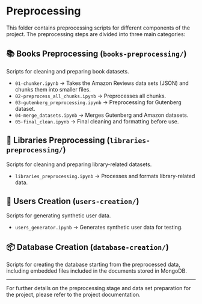 # Preprocessing

This folder contains preprocessing scripts for different components of the project. The preprocessing steps are divided into three main categories:

## 📚 Books Preprocessing (`books-preprocessing/`)
Scripts for cleaning and preparing book datasets.

- `01-chunker.ipynb` → Takes the Amazon Reviews data sets (JSON) and chunks them into smaller files.
- `02-preprocess_all_chunks.ipynb` → Preprocesses all chunks.
- `03-gutenberg_preprocessing.ipynb` → Preprocessing for Gutenberg dataset.
- `04-merge_datasets.ipynb` → Merges Gutenberg and Amazon datasets.
- `05-final_clean.ipynb` → Final cleaning and formatting before use.

## 📖 Libraries Preprocessing (`libraries-preprocessing/`)
Scripts for cleaning and preparing library-related datasets.

- `libraries_preprocessing.ipynb` → Processes and formats library-related data.

## 👥 Users Creation (`users-creation/`)
Scripts for generating synthetic user data.

- `users_generator.ipynb` → Generates synthetic user data for testing.

## 📦 Database Creation (`database-creation/`)
Scripts for creating the database starting from the preprocessed data, including embedded files included in the documents stored in MongoDB.

---

For further details on the preprocessing stage and data set preparation for the project, please refer to the project documentation.


